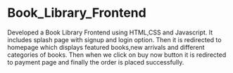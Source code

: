 # Book_Library_Frontend

Developed a Book Library Frontend using HTML,CSS and Javascript. It includes splash page with signup and login option. Then it is redirected to homepage which displays featured books,new arrivals and different categories of books. Then when we click on buy now button it is redirected to payment page and finally the order is placed successfully.
